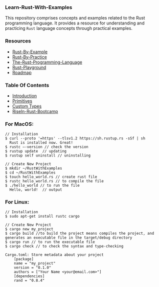 ### Learn-Rust-With-Examples
This repository comprises concepts and examples related to the Rust programming language. It provides a resource for understanding and practicing `Rust` language concepts through practical examples.

### Resources 
- [Rust-By-Example](https://doc.rust-lang.org/rust-by-example/index.html)
- [Rust-By-Practice](https://practice.rs/why-exercise.html)
- [The-Rust-Programming-Language](https://doc.rust-lang.org/book/title-page.html)
- [Rust-Playground](https://play.rust-lang.org/?version=stable&mode=debug&edition=2021)
- [Roadmap](https://roadmap.sh/rust)

### Table Of Contents
- [Introduction](https://github.com/jitendragangwar123/Learn-Rust-With-Examples/tree/main/Introduction)
- [Primitives]()
- [Custom Types]()
- [RiseIn-Rust-Bootcamp](https://github.com/jitendragangwar123/Learn-Rust-With-Examples/tree/main/RiseIn-Rust-Bootcamp)



  
### For MacOS:
```shell
// Installation
$ curl --proto '=https' --tlsv1.2 https://sh.rustup.rs -sSf | sh
  Rust is installed now. Great!
$ rustc –-version // check the version
$ rustup update  // updating 
$ rustup self uninstall // uninstalling

// Create New Project
$ mkdir ~/RustWithExamples
$ cd ~/RustWithExamples
$ touch hello_world.rs // create rust file
$ rustc hello_world.rs // to compile the file
$ ./hello_world // to run the file
  Hello, world!  // output
```

### For Linux:
```shell
// Installation
$ sudo apt-get install rustc cargo

// Create New Project
$ cargo new my_project
$ cargo build //to build the project means compiles the project, and generates an executable file in the target/debug directory
$ cargo run // to run the executable file
$ cargo check // to check the syntax and type-checking

Cargo.toml: Store metadata about your project
    [package]
    name = "my_project"
    version = "0.1.0"
    authors = ["Your Name <your@email.com>"]
    [dependencies]
    rand = "0.8.4"
```

